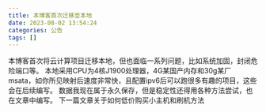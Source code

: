 ```yaml
---
title: 本博客首次迁移至本地
date: 2023-08-02 13:54:24
categories: 公告
tags: []
---
```

本博客首次将云计算项目迁移本地，但也面临一系列问题，比如系统加固，封闭危险端口等。
本地采用CPU为4核J1900处理器，4G某国产内存和30g某厂msata，如你所见映射后速度非常快，且配置ipv6后可以跑很多有趣的项目，这些会在后续编写。
数据我现在属于永久保存，但是稳定性还得用各种方法尝试，也在文章中编写。
下一篇文章关于如何低价购买小主机和刷机方法